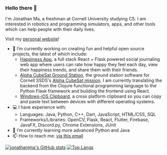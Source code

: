 ### Hello there 👋

I'm Jonathan Ma, a freshman at Cornell University studying CS. I am interested in robotics and programming simulators, apps, and other tools which can help people with their daily lives.

Visit my [personal website](https://jonathanjma.github.io/)!

- 🔭 I’m currently working on creating fun and helpful open source projects, the latest of which include:
  - [Happiness App](https://github.com/jonathanjma/HappinessApp), a full stack React + Flask powered social journaling web app where users can rate how happy they feel each day, view their happiness trends, and share them with their friends.
  - [Alpha CubeSat Ground Station](https://github.com/Alpha-CubeSat/Alpha-Cubesat-Ground-Python), the ground station software for Cornell SSDS's [Alpha CubeSat mission](http://alphacubesat.cornell.edu/). I am currently translating the backend from the Clojure functional programming language to the Python Flask framework and building the frontend using React.
  - [Windows-iOS Clipboard](https://github.com/jonathanjma/windows-ios-clipboard), a cross platform clipboard so you can copy and paste text between devices with different operating systems.
- 💻 I have experience with:
  - Languages: Java, Python, C++, Dart, JavaScript, HTML/CSS, SQL
  - Frameworks/Libraries: OpenCV, Flask, React, Flutter, Firebase, JavaFX, Discord.py, Chrome Extensions, JUnit
- 🌱 I’m currently learning more advanced Python and Java
- 📫 How to reach me: [via this email](mailto:appdev.mirco@gmail.com) 

[![jonathanjma's GitHub stats](https://github-readme-stats.vercel.app/api?username=jonathanjma&show_icons=true&count_private=true&include_all_commits=true&card_width=450)](https://github.com/anuraghazra/github-readme-stats)
[![Top Langs](https://github-readme-stats.vercel.app/api/top-langs/?username=jonathanjma&layout=compact&exclude_repo=jonathanjma.github.io)](https://github.com/anuraghazra/github-readme-stats)
